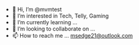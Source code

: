 - 👋 Hi, I’m @mvmtest
- 👀 I’m interested in Tech, Telly, Gaming
- 🌱 I’m currently learning ...
- 💞️ I’m looking to collaborate on ...
- 📫 How to reach me ... msedge21@outlook.com

<!---
mvmtest/mvmtest is a ✨ special ✨ repository because its `README.md` (this file) appears on your GitHub profile.
You can click the Preview link to take a look at your changes.
--->
